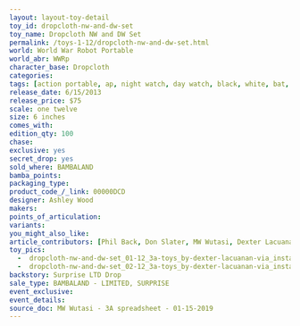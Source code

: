```yaml
---
layout: layout-toy-detail 
toy_id: dropcloth-nw-and-dw-set
toy_name: Dropcloth NW and DW Set
permalink: /toys-1-12/dropcloth-nw-and-dw-set.html
world: World War Robot Portable
world_abr: WWRp
character_base: Dropcloth
categories: 
tags: [action portable, ap, night watch, day watch, black, white, bat, skull] 
release_date: 6/15/2013
release_price: $75 
scale: one twelve
size: 6 inches
comes_with: 
edition_qty: 100
chase: 
exclusive: yes
secret_drop: yes
sold_where: BAMBALAND
bamba_points: 
packaging_type: 
product_code_/_link: 00000DCD
designer: Ashley Wood
makers: 
points_of_articulation: 
variants: 
you_might_also_like: 
article_contributors: [Phil Back, Don Slater, MW Wutasi, Dexter Lacuanan]
toy_pics: 
  -  dropcloth-nw-and-dw-set_01-12_3a-toys_by-dexter-lacuanan-via_instagram.jpg
  -  dropcloth-nw-and-dw-set_02-12_3a-toys_by-dexter-lacuanan-via_instagram.jpg
backstory: Surprise LTD Drop
sale_type: BAMBALAND - LIMITED, SURPRISE
event_exclusive: 
event_details: 
source_doc: MW Wutasi - 3A spreadsheet - 01-15-2019
---
```

